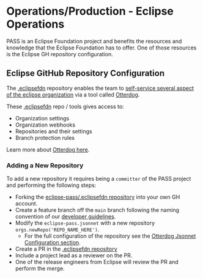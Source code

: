 # Operations/Production - Eclipse Operations

PASS is an Eclipse Foundation project and benefits the resources and knowledge that the Eclipse Foundation has to offer.
One of those resources is the Eclipse GH repository configuration.

## Eclipse GitHub Repository Configuration

The [.eclipsefdn](https://github.com/eclipse-pass/.eclipsefdn) repository enables the team to
[self-service several aspect of the eclipse organization](https://www.eclipse.org/projects/handbook/#resources-github-self-service)
via a tool called [Otterdog](https://otterdog.readthedocs.io).

These [.eclipsefdn](https://github.com/eclipse-pass/.eclipsefdn) repo / tools gives access to:

* Organization settings
* Organization webhooks
* Repositories and their settings
* Branch protection rules

Learn more about [Otterdog here](/docs/infra/otterdog.md).

### Adding a New Repository
To add a new repository it requires being a `committer` of the PASS project and performing the following steps: 

* Forking the [eclipse-pass/.eclipsefdn repository](https://github.com/eclipse-pass/.eclipsefdn) into your own GH 
account.
* Create a feature branch off the `main` branch following the naming convention of our [developer guidelines](../../community/developer-guidelines.md#pull-request-workflow).
* Modify the `eclipse-pass.jsonnet` with a new repository `orgs.newRepo('REPO_NAME_HERE')`.
  * For the full configuration of the repository see the [Otterdog Jsonnet Configuration section](./ops-eclipse.md#otterdog-jsonnet-configuration).
* Create a PR in the [.eclipsefdn repository](https://github.com/eclipse-pass/.eclipsefdn)
* Include a project lead as a reviewer on the PR.
* One of the release engineers from Eclipse will review the PR and perform the merge.